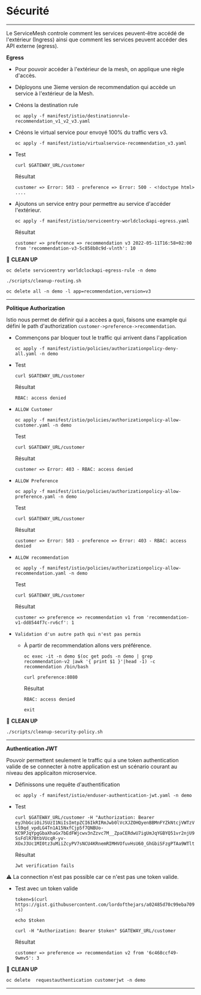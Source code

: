 # Sécurité

---

Le ServiceMesh controle comment les services peuvent-être accédé de l'extérieur (Ingress) ainsi que comment les services peuvent accéder des API externe (egress). 

__Egress__
* Pour pouvoir accéder à l'extérieur de la mesh, on applique une règle d'accès.

* Déployons une 3ieme version de recommendation qui accède un service à l'extérieur de la Mesh.

* Créons la destination rule
    ```
    oc apply -f manifest/istio/destinationrule-recommendation_v1_v2_v3.yaml
    ```
* Créons le virtual service pour envoyé 100% du traffic vers v3.
    ```
    oc apply -f manifest/istio/virtualservice-recommendation_v3.yaml
    ```

* Test
    ```
    curl $GATEWAY_URL/customer
    ```

    Résultat
    ```
    customer => Error: 503 - preference => Error: 500 - <!doctype html> ....
    ```

* Ajoutons un service entry pour permettre au service d'accéder l'extérieur.

    ```
    oc apply -f manifest/istio/serviceentry-worldclockapi-egress.yaml
    ```

    Résultat
    ```
    customer => preference => recommendation v3 2022-05-11T16:58+02:00 from 'recommendation-v3-5c858b8c9d-vlnth': 10
    ```

:construction: __CLEAN UP__
```
oc delete serviceentry worldclockapi-egress-rule -n demo
```
```
./scripts/cleanup-routing.sh
```
```
oc delete all -n demo -l app=recommendation,version=v3
```
---

__Politique Authorization__


Istio nous permet de définir qui a accèes a quoi, faisons une example qui défini le path d'authorization `customer->preference->recommendation`.

* Commençons par bloquer tout le traffic qui arrivent dans l'application
    ```
    oc apply -f manifest/istio/policies/authorizationpolicy-deny-all.yaml -n demo
    ```
* Test
    ```
    curl $GATEWAY_URL/customer
    ```

    Résultat
    ```
    RBAC: access denied
    ```

* `ALLOW Customer`

    ```
    oc apply -f manifest/istio/policies/authorizationpolicy-allow-customer.yaml -n demo
    ```

    Test
    ```
    curl $GATEWAY_URL/customer
    ```

    Résultat
    ```
    customer => Error: 403 - RBAC: access denied
    ```

* `ALLOW Preference`

    ```
    oc apply -f manifest/istio/policies/authorizationpolicy-allow-preference.yaml -n demo
    ```

    Test
    ```
    curl $GATEWAY_URL/customer
    ```

    Résultat
    ```
    customer => Error: 503 - preference => Error: 403 - RBAC: access denied
    ```

* `ALLOW recommendation`

    ```
    oc apply -f manifest/istio/policies/authorizationpolicy-allow-recommendation.yaml -n demo
    ```

    Test
    ```
    curl $GATEWAY_URL/customer
    ```

    Résultat
    ```
    customer => preference => recommendation v1 from 'recommendation-v1-dd8544f7c-rv6cf': 1
    ```

* `Validation d'un autre path qui n'est pas permis`

    * À partir de recommendation allons vers préférence.
        ```
        oc exec -it -n demo $(oc get pods -n demo | grep recommendation-v2 |awk '{ print $1 }'|head -1) -c recommendation /bin/bash
        ```

        ```
        curl preference:8080
        ```
        
        Résultat
        ```
        RBAC: access denied
        ```
        ```
        exit
        ```

:construction: __CLEAN UP__
```
./scripts/cleanup-security-policy.sh
```
---

__Authentication JWT__

Pouvoir permettent seulement le traffic qui a une token authentication valide de se connecter à notre application est un scénario courant au niveau des applicaiton microservice.

* Définissons une requête d'authentification
    ```
    oc apply -f manifest/istio/enduser-authentication-jwt.yaml -n demo
    ```

* Test
    ```
    curl $GATEWAY_URL/customer -H "Authorization: Bearer eyJhbGciOiJSUzI1NiIsImtpZCI6IkRIRmJwb0lVcXJZOHQyenBBMnFYZkNtcjVWTzVaRXI0UnpIVV8tZW52dlEiLCJ0eXAiOiJKV1QifQ.eyJleHAiOjQ2ODU5ODk3MDAsImZvbyI6ImJhciIsImlhdCI6MTUzMjM4OTcwMCwiaXNzIjoidGVzdGluZ0BzZWN1cmUuaXN0aW8uaW8iLCJzdWIiOiJ0ZXN0aW5nQHNlY3VyZS5pc3Rpby5pbyJ9.CfNnxWP2tcnR9q0vxyxweaF3ovQYHYZl82hAUsn21bwQd9zP7c-LS9qd_vpdLG4Tn1A15NxfCjp5f7QNBUo-KC9PJqYpgGbaXhaGx7bEdFWjcwv3nZzvc7M__ZpaCERdwU7igUmJqYGBYQ51vr2njU9ZimyKkfDe3axcyiBZde7G6dabliUosJvvKOPcKIWPccCgefSj_GNfwIip3-SsFdlR7BtbVUcqR-yv-XOxJ3Uc1MI0tz3uMiiZcyPV7sNCU4KRnemRIMHVOfuvHsU60_GhGbiSFzgPTAa9WTltbnarTbxudb_YEOx12JiwYToeX0DCPb43W1tzIBxgm8NxUU"
    ```

    Résultat
    ```
    Jwt verification fails
    ```
:warning: La connection n'est pas possible car ce n'est pas une token valide.

* Test avec un token valide
    ```
    token=$(curl https://gist.githubusercontent.com/lordofthejars/a02485d70c99eba70980e0a92b2c97ed/raw/f16b938464b01a2e721567217f672f11dc4ef565/token.simple.jwt -s)
    ```
    ```
    echo $token
    ``` 

    ```
    curl -H "Authorization: Bearer $token" $GATEWAY_URL/customer
    ```

    Résultat
    ```
    customer => preference => recommendation v2 from '6c468ccf49-9wmv5': 3
    ```

:construction: __CLEAN UP__

```
oc delete  requestauthentication customerjwt -n demo
```
---

